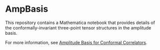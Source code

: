 # AmpBasis

This repository contains a Mathematica notebook that provides details of the conformally-invariant three-point tensor structures in the amplitude basis.

For more information, see [Amplitude Basis for Conformal Correlators](http://arxiv.org/abs/2312.17312).
